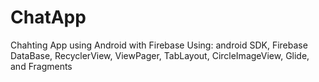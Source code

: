 # ChatApp
Chahting App using Android with Firebase
Using: android SDK, Firebase DataBase, RecyclerView, ViewPager, TabLayout, CircleImageView, Glide, and Fragments
